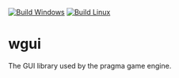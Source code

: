 [![Build Windows](https://github.com/Silverlan/wgui/actions/workflows/pragma-windows-ci.yml/badge.svg)](https://github.com/Silverlan/wgui/actions/workflows/pragma-windows-ci.yml) [![Build Linux](https://github.com/Silverlan/wgui/actions/workflows/pragma-linux-ci.yml/badge.svg)](https://github.com/Silverlan/wgui/actions/workflows/pragma-linux-ci.yml)

# wgui
The GUI library used by the pragma game engine.
